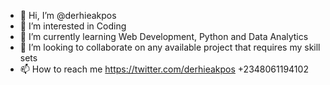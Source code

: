 - 👋 Hi, I’m @derhieakpos
- 👀 I’m interested in Coding
- 🌱 I’m currently learning Web Development, Python and Data Analytics
- 💞️ I’m looking to collaborate on any available project that requires my skill sets
- 📫 How to reach me https://twitter.com/derhieakpos +2348061194102 

<!---
derhieakpos/derhieakpos is a ✨ special ✨ repository because its `README.md` (this file) appears on your GitHub profile.
You can click the Preview link to take a look at your changes.
--->
